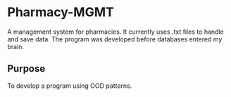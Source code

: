 # Pharmacy-MGMT
A management system for pharmacies. It currently uses .txt files to handle and save data. The program was developed before databases entered my brain. 
## Purpose 
To develop a program using OOD patterns. 
